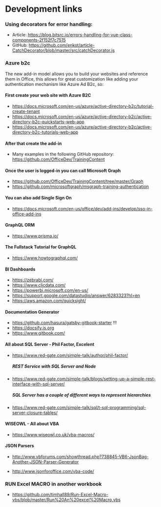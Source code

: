 # Development links

### Using decorators for error handling:
- Article: https://blog.bitsrc.io/errors-handling-for-vue-class-components-2f152f7c7515
- GitHub:  https://github.com/enkot/article-CatchDecorator/blob/master/src/catchDecorator.js

### Azure b2c
The new add-in model allows you to build your websites and reference them in Office, this allows for great customization like adding your authentication mechanism like Azure Ad B2c, so:

#### First create your web site with Azure B2C
- https://docs.microsoft.com/en-us/azure/active-directory-b2c/tutorial-create-tenant
- https://docs.microsoft.com/en-us/azure/active-directory-b2c/active-directory-b2c-quickstarts-web-app
- https://docs.microsoft.com/en-us/azure/active-directory-b2c/active-directory-b2c-tutorials-web-app
  
#### After that create the add-in
- Many examples in the following GitHub repository: https://github.com/OfficeDev/TrainingContent

#### Once the user is logged-in you can call Microsoft Graph
- https://github.com/OfficeDev/TrainingContent/tree/master/Graph
- https://github.com/microsoftgraph/msgraph-training-authentication

#### You can also add Single Sign On
- https://docs.microsoft.com/en-us/office/dev/add-ins/develop/sso-in-office-add-ins  

#### GraphQL ORM
- https://www.prisma.io/

#### The Fullstack Tutorial for GraphQL
- https://www.howtographql.com/

#### BI Dashboards
- https://zebrabi.com/
- https://www.clicdata.com/
- https://powerbi.microsoft.com/en-us/
- https://support.google.com/datastudio/answer/6283323?hl=en
- https://aws.amazon.com/quicksight/

#### Documentation Generator
- https://github.com/hasura/gatsby-gitbook-starter !!!
- https://docsify.js.org
- https://www.gitbook.com/

#### All about SQL Server - Phil Factor, Excelent
- https://www.red-gate.com/simple-talk/author/phil-factor/
  ##### REST Service with SQL Server and Node
- https://www.red-gate.com/simple-talk/blogs/setting-up-a-simple-rest-interface-with-sql-server/
  ##### SQL Server has a couple of different ways to represent hierarchies
- https://www.red-gate.com/simple-talk/sql/t-sql-programming/sql-server-closure-tables/

#### WISEOWL - All about VBA
- https://www.wiseowl.co.uk/vba-macros/

#### JSON Parsers
- http://www.vbforums.com/showthread.php?738845-VB6-JsonBag-Another-JSON-Parser-Generator

- http://www.jsonforoffice.com/vba-code/

### RUN Excel MACRO in another workbook
- https://github.com/timhall89/Run-Excel-Macro-vbs/blob/master/Run%20An%20excel%20Macro.vbs

